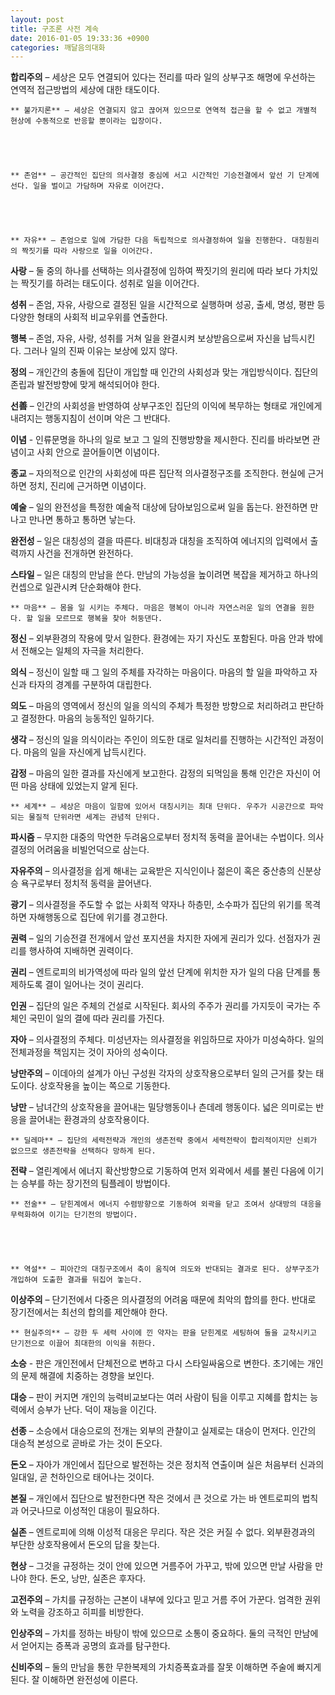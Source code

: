```yaml
---
layout: post
title: 구조론 사전 계속
date: 2016-01-05 19:33:36 +0900
categories: 깨달음의대화
---
```

**합리주의** – 세상은 모두 연결되어 있다는 전리를 따라 일의 상부구조 해명에 우선하는 연역적 접근방법의 세상에 대한 태도이다. 

  


 
    ** 불가지론** – 세상은 연결되지 않고 끊어져 있으므로 연역적 접근을 할 수 없고 개별적 현상에 수동적으로 반응할 뿐이라는 입장이다. 

  


 
    ** 존엄** – 공간적인 집단의 의사결정 중심에 서고 시간적인 기승전결에서 앞선 기 단계에 선다. 일을 벌이고 가담하며 자유로 이어간다. 

  


 
    ** 자유** – 존엄으로 일에 가담한 다음 독립적으로 의사결정하여 일을 진행한다. 대칭원리의 짝짓기를 따라 사랑으로 일을 이어간다. 

  


**사랑** – 둘 중의 하나를 선택하는 의사결정에 임하여 짝짓기의 원리에 따라 보다 가치있는 짝짓기를 하려는 태도이다. 성취로 일을 이어간다. 

  


**성취** – 존엄, 자유, 사랑으로 결정된 일을 시간적으로 실행하며 성공, 출세, 명성, 평판 등 다양한 형태의 사회적 비교우위를 연출한다. 

  


**행복** – 존엄, 자유, 사랑, 성취를 거쳐 일을 완결시켜 보상받음으로써 자신을 납득시킨다. 그러나 일의 진짜 이유는 보상에 있지 않다. 

  


**정의** – 개인간의 충돌에 집단이 개입할 때 인간의 사회성과 맞는 개입방식이다. 집단의 존립과 발전방향에 맞게 해석되어야 한다. 

  


**선善** – 인간의 사회성을 반영하여 상부구조인 집단의 이익에 복무하는 형태로 개인에게 내려지는 행동지침이 선이며 악은 그 반대다. 

  


**이념** - 인류문명을 하나의 일로 보고 그 일의 진행방향을 제시한다. 진리를 바라보면 관념이고 사회 안으로 끌어들이면 이념이다. 

  


**종교** – 자의적으로 인간의 사회성에 따른 집단적 의사결정구조를 조직한다. 현실에 근거하면 정치, 진리에 근거하면 이념이다. 

  


**예술** – 일의 완전성을 특정한 예술적 대상에 담아보임으로써 일을 돕는다. 완전하면 만나고 만나면 통하고 통하면 낳는다. 

  


**완전성** – 일은 대칭성의 결을 따른다. 비대칭과 대칭을 조직하여 에너지의 입력에서 출력까지 사건을 전개하면 완전하다. 

  


**스타일** – 일은 대칭의 만남을 쓴다. 만남의 가능성을 높이려면 복잡을 제거하고 하나의 컨셉으로 일관시켜 단순화해야 한다. 

  


 
    ** 마음** – 몸을 일 시키는 주체다. 마음은 행복이 아니라 자연스러운 일의 연결을 원한다. 할 일을 모르므로 행복을 찾아 허둥댄다. 

  


**정신** – 외부환경의 작용에 맞서 일한다. 환경에는 자기 자신도 포함된다. 마음 안과 밖에서 전해오는 일체의 자극을 처리한다. 

  


**의식** – 정신이 일할 때 그 일의 주체를 자각하는 마음이다. 마음의 할 일을 파악하고 자신과 타자의 경계를 구분하여 대립한다. 

  


**의도** – 마음의 영역에서 정신의 일을 의식의 주체가 특정한 방향으로 처리하려고 판단하고 결정한다. 마음의 능동적인 일하기다. 

  


**생각** – 정신의 일을 의식이라는 주인이 의도한 대로 일처리를 진행하는 시간적인 과정이다. 마음의 일을 자신에게 납득시킨다. 

  


**감정** – 마음의 일한 결과를 자신에게 보고한다. 감정의 되먹임을 통해 인간은 자신이 어떤 마음 상태에 있었는지 알게 된다. 

  


 
    ** 세계** – 세상은 마음이 일함에 있어서 대칭시키는 최대 단위다. 우주가 시공간으로 파악되는 물질적 단위라면 세계는 관념적 단위다. 

  


**파시즘** – 무지한 대중의 막연한 두려움으로부터 정치적 동력을 끌어내는 수법이다. 의사결정의 어려움을 비빌언덕으로 삼는다. 

  


**자유주의** – 의사결정을 쉽게 해내는 교육받은 지식인이나 젊은이 혹은 중산층의 신분상승 욕구로부터 정치적 동력을 끌어낸다. 

  


**광기** – 의사결정을 주도할 수 없는 사회적 약자나 하층민, 소수파가 집단의 위기를 목격하면 자해행동으로 집단에 위기를 경고한다. 

  


**권력** – 일의 기승전결 전개에서 앞선 포지션을 차지한 자에게 권리가 있다. 선점자가 권리를 행사하여 지배하면 권력이다. 

  


**권리** – 엔트로피의 비가역성에 따라 일의 앞선 단계에 위치한 자가 일의 다음 단계를 통제하도록 결이 일어나는 것이 권리다. 

  


**인권** – 집단의 일은 주체의 건설로 시작된다. 회사의 주주가 권리를 가지듯이 국가는 주체인 국민이 일의 결에 따라 권리를 가진다. 

  


**자아** – 의사결정의 주체다. 미성년자는 의사결정을 위임하므로 자아가 미성숙하다. 일의 전체과정을 책임지는 것이 자아의 성숙이다. 

  


**낭만주의** – 이데아의 설계가 아닌 구성원 각자의 상호작용으로부터 일의 근거를 찾는 태도이다. 상호작용을 높이는 쪽으로 기동한다. 

  


**낭만** – 남녀간의 상호작용을 끌어내는 밀당행동이나 츤데레 행동이다. 넓은 의미로는 반응을 끌어내는 환경과의 상호작용이다. 

  


 
    ** 딜레마** – 집단의 세력전략과 개인의 생존전략 중에서 세력전략이 합리적이지만 신뢰가 없으므로 생존전략을 선택하다 망하게 된다. 

  


**전략** – 열린계에서 에너지 확산방향으로 기동하여 먼저 외곽에서 세를 불린 다음에 이기는 승부를 하는 장기전의 팀플레이 방법이다. 

  


 
    ** 전술** – 닫힌계에서 에너지 수렴방향으로 기동하여 외곽을 닫고 조여서 상대방의 대응을 무력화하여 이기는 단기전의 방법이다. 

  


 
    ** 역설** – 피아간의 대칭구조에서 축이 움직여 의도와 반대되는 결과로 된다. 상부구조가 개입하여 도출한 결과를 뒤집어 놓는다. 

  


**이상주의** – 단기전에서 다중은 의사결정의 어려움 때문에 최악의 합의를 한다. 반대로 장기전에서는 최선의 합의를 제안해야 한다. 

  


 
    ** 현실주의** – 강한 두 세력 사이에 낀 약자는 판을 닫힌계로 세팅하여 둘을 교착시키고 단기전으로 이끌어 최대한의 이익을 취한다. 

  


**소승** - 판은 개인전에서 단체전으로 변하고 다시 스타일싸움으로 변한다. 초기에는 개인의 문제 해결에 치중하는 경향을 보인다. 

  


**대승** – 판이 커지면 개인의 능력비교보다는 여러 사람이 팀을 이루고 지혜를 합치는 능력에서 승부가 난다. 덕이 재능을 이긴다. 

  


**선종** – 소승에서 대승으로의 전개는 외부의 관찰이고 실제로는 대승이 먼저다. 인간의 대승적 본성으로 곧바로 가는 것이 돈오다. 

  


**돈오** – 자아가 개인에서 집단으로 발전하는 것은 정치적 연출이며 실은 처음부터 신과의 일대일, 곧 천하인으로 태어나는 것이다. 

  


**본질** – 개인에서 집단으로 발전한다면 작은 것에서 큰 것으로 가는 바 엔트로피의 법칙과 어긋나므로 이성적인 대응이 필요하다. 

  


**실존** – 엔트로피에 의해 이성적 대응은 무리다. 작은 것은 커질 수 없다. 외부환경과의 부단한 상호작용에서 돈오의 답을 찾는다.

  


**현상** – 그것을 규정하는 것이 안에 있으면 거름주어 가꾸고, 밖에 있으면 만날 사람을 만나야 한다. 돈오, 낭만, 실존은 후자다.

  


**고전주의** – 가치를 규정하는 근본이 내부에 있다고 믿고 거름 주어 가꾼다. 엄격한 권위와 노력을 강조하고 히피를 비방한다.

  


**인상주의** – 가치를 정하는 바탕이 밖에 있으므로 소통이 중요하다. 둘의 극적인 만남에서 얻어지는 증폭과 공명의 효과를 탐구한다.

  


**신비주의** – 둘의 만남을 통한 무한복제의 가치증폭효과를 잘못 이해하면 주술에 빠지게 된다. 잘 이해하면 완전성에 이른다.